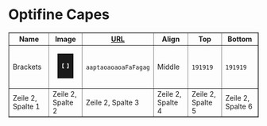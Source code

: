 # Optifine Capes

<table border="1">
    <thead>
        <tr>
            <th>Name</th>
            <th>Image</th>
            <th><a href="https://livzmc.net/banner/">URL</a></th>
            <th>Align</th>
            <th>Top</th>
            <th>Bottom</th>
        </tr>
    </thead>
    <tbody>
        <tr>
            <td>Brackets</td>
            <td><p align="center"><img height="50" src="https://github.com/annhilati/annhilati/blob/main/GitHub%20images/minecraft/Bracket%20Cape.png" /></p></td>
            <td><code>aaptaoaoaoaFaFagag</code></td>
            <td>Middle</td>
            <td><code>191919</code></td>
            <td><code>191919</code></td>
        </tr>
        <tr>
            <td>Zeile 2, Spalte 1</td>
            <td>Zeile 2, Spalte 2</td>
            <td>Zeile 2, Spalte 3</td>
            <td>Zeile 2, Spalte 4</td>
            <td>Zeile 2, Spalte 5</td>
            <td>Zeile 2, Spalte 6</td>
        </tr>
    </tbody>
</table>